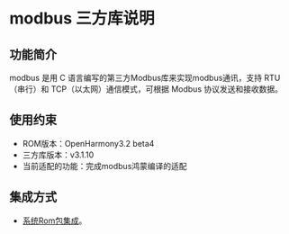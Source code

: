# modbus 三方库说明

## 功能简介

modbus 是用 C 语言编写的第三方Modbus库来实现modbus通讯，支持 RTU（串行）和 TCP（以太网）通信模式，可根据 Modbus 协议发送和接收数据。

## 使用约束

- ROM版本：OpenHarmony3.2 beta4
- 三方库版本：v3.1.10
- 当前适配的功能：完成modbus鸿蒙编译的适配

## 集成方式

- [系统Rom包集成](./docs/rom_integrate.md)。
